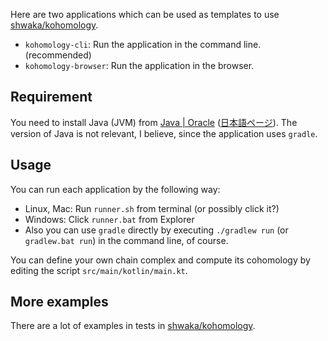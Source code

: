 Here are two applications which can be used as templates to use [shwaka/kohomology](https://github.com/shwaka/kohomology).

- `kohomology-cli`: Run the application in the command line. (recommended)
- `kohomology-browser`: Run the application in the browser.

## Requirement
You need to install Java (JVM) from [Java | Oracle](https://www.java.com/en/) ([日本語ページ](https://www.java.com/ja/)).
The version of Java is not relevant, I believe, since the application uses `gradle`.

## Usage
You can run each application by the following way:

- Linux, Mac: Run `runner.sh` from terminal (or possibly click it?)
- Windows: Click `runner.bat` from Explorer
- Also you can use `gradle` directly by executing `./gradlew run` (or `gradlew.bat run`) in the command line, of course.

You can define your own chain complex and compute its cohomology by editing the script `src/main/kotlin/main.kt`.

## More examples
There are a lot of examples in tests in [shwaka/kohomology](https://github.com/shwaka/kohomology).
